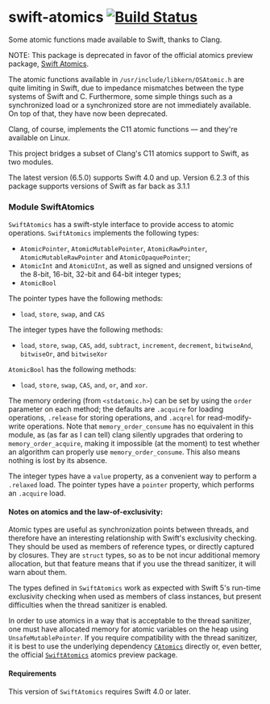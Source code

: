 # swift-atomics [![Build Status](https://travis-ci.org/glessard/swift-atomics.svg?branch=main)](https://travis-ci.org/glessard/swift-atomics)
Some atomic functions made available to Swift, thanks to Clang.

NOTE: This package is deprecated in favor of the official atomics preview package, [Swift Atomics](https://github.com/apple/swift-atomics).

The atomic functions available in `/usr/include/libkern/OSAtomic.h` are quite limiting in Swift, due to impedance mismatches between the type systems of Swift and C. Furthermore, some simple things such as a synchronized load or a synchronized store are not immediately available. On top of that, they have now been deprecated.

Clang, of course, implements the C11 atomic functions &mdash; and they're available on Linux.

This project bridges a subset of Clang's C11 atomics support to Swift, as two modules.

The latest version (6.5.0) supports Swift 4.0 and up.
Version 6.2.3 of this package supports versions of Swift as far back as 3.1.1

### Module SwiftAtomics

`SwiftAtomics` has a swift-style interface to provide access to atomic operations.
`SwiftAtomics` implements the following types:
- `AtomicPointer`, `AtomicMutablePointer`, `AtomicRawPointer`, `AtomicMutableRawPointer` and `AtomicOpaquePointer`;
- `AtomicInt` and `AtomicUInt`, as well as signed and unsigned versions of the 8-bit, 16-bit, 32-bit and 64-bit integer types;
- `AtomicBool`

The pointer types have the following methods:
- `load`, `store`, `swap`, and `CAS`

The integer types have the following methods:
- `load`, `store`, `swap`, `CAS`, `add`, `subtract`, `increment`, `decrement`, `bitwiseAnd`, `bitwiseOr`, and `bitwiseXor`

`AtomicBool` has the following methods:
- `load`, `store`, `swap`, `CAS`, `and`, `or`, and `xor`.

The memory ordering (from `<stdatomic.h>`) can be set by using the `order` parameter on each method; the defaults are `.acquire` for loading operations, `.release` for storing operations, and `.acqrel` for read-modify-write operations. Note that `memory_order_consume` has no equivalent in this module, as (as far as I can tell) clang silently upgrades that ordering to `memory_order_acquire`, making it impossible (at the moment) to test whether an algorithm can properly use `memory_order_consume`. This also means nothing is lost by its absence.

The integer types have a `value` property, as a convenient way to perform a `.relaxed` load.
The pointer types have a `pointer` property, which performs an `.acquire` load.

#### Notes on atomics and the law-of-exclusivity:

Atomic types are useful as synchronization points between threads, and therefore have an interesting relationship with Swift's exclusivity checking. They should be used as members of reference types, or directly captured by closures. They are `struct` types, so as to be not incur additional memory allocation, but that feature means that if you use the thread sanitizer, it will warn about them.

The types defined in `SwiftAtomics` work as expected with Swift 5's run-time exclusivity checking when used as members of class instances, but present difficulties when the thread sanitizer is enabled.

In order to use atomics in a way that is acceptable to the thread sanitizer, one must have allocated memory for atomic variables on the heap using `UnsafeMutablePointer`. If you require compatibility with the thread sanitizer, it is best to use the underlying dependency [`CAtomics`](https://github.com/glessard/CAtomics) directly or, even better, the official [`SwiftAtomics`](https://github.com/apple/swift-atomics) atomics preview package.

#### Requirements

This version of `SwiftAtomics` requires Swift 4.0 or later.
